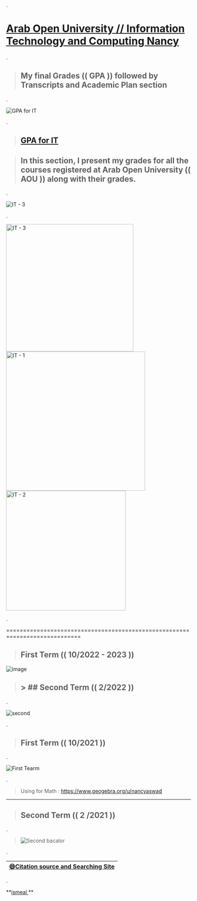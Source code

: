 

.


 # [Arab Open University //  Information Technology and Computing Nancy](https://sisksa.aou.edu.kw/OnlineServicesJOR/Index.aspx) 



.

> ## My final Grades  (( GPA )) followed by Transcripts and Academic Plan section

.



![GPA for IT](https://github.com/nancyalaswad90/nancyalaswad90/assets/36210723/10baf4d7-82e9-4d81-87b6-df48a35a8455)



.


> ## [GPA for IT](https://github.com/nancyalaswad90/nancyalaswad90/files/12479705/CrystalReportViewer1.pdf)




> ##  In this section, I present my grades for all the courses registered at Arab Open University  (( AOU ))  along with their grades.

.



![IT - 3](https://github.com/nancyalaswad90/nancyalaswad90/assets/36210723/557076e7-5ff8-4336-904b-326c46da45cf)



.


<img width="347" alt="IT - 3" src="https://github.com/nancyalaswad90/nancyalaswad90/assets/36210723/5370adbb-045f-466f-b39a-dc5224b8c8cb">
<img width="379" alt="IT - 1" src="https://github.com/nancyalaswad90/nancyalaswad90/assets/36210723/1b496de4-f7cf-4430-8ac2-d697e0ddd00a">
<img width="326" alt="IT - 2" src="https://github.com/nancyalaswad90/nancyalaswad90/assets/36210723/4b9bc73d-500e-4864-ac2e-bbe9460abed3">


.






============================================================================


> ## First Term (( 10/2022 - 2023  )) 

![image](https://user-images.githubusercontent.com/36210723/188271436-908390f9-fd71-42d2-b7d9-a09701489854.png)



> ## > ## Second Term  (( 2/2022 )) 

.


![second](https://user-images.githubusercontent.com/36210723/153417144-de0c4249-9854-4f57-8111-60701067027c.png)


.




> ## First Term (( 10/2021 )) 

.



![First Tearm](https://user-images.githubusercontent.com/36210723/136666273-f3189e56-cd49-4499-b054-49bceb1b3986.png)




.




> Using for Math : https://www.geogebra.org/u/nancyaswad


-------------------------

> ## Second Term  (( 2 /2021 )) 

.

> ![Second bacalor](https://user-images.githubusercontent.com/36210723/125790753-b6518979-2d7d-4ae4-ac66-d3971287fa08.png)

.



| **[😄Citation source and Searching Site](https://github.com/nancyalaswad90/Searching-Site-/blob/main/README.md)**|
 | ------------ | 
 
 
 .


**[ismeal ](https://mdl.arabou.edu.kw/jordan/) **
